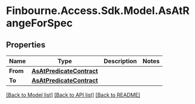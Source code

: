 # Finbourne.Access.Sdk.Model.AsAtRangeForSpec

## Properties

Name | Type | Description | Notes
------------ | ------------- | ------------- | -------------
**From** | [**AsAtPredicateContract**](AsAtPredicateContract.md) |  | 
**To** | [**AsAtPredicateContract**](AsAtPredicateContract.md) |  | 

[[Back to Model list]](../README.md#documentation-for-models) [[Back to API list]](../README.md#documentation-for-api-endpoints) [[Back to README]](../README.md)

